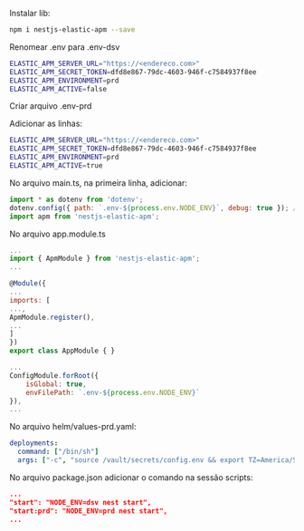 Instalar lib:

```sh
npm i nestjs-elastic-apm --save
```


Renomear .env para .env-dsv

```bash
ELASTIC_APM_SERVER_URL="https://<endereco.com>"
ELASTIC_APM_SECRET_TOKEN=dfd8e867-79dc-4603-946f-c7584937f8ee
ELASTIC_APM_ENVIRONMENT=prd
ELASTIC_APM_ACTIVE=false
```

Criar arquivo .env-prd

Adicionar as linhas:

```bash
ELASTIC_APM_SERVER_URL="https://<endereco.com>"
ELASTIC_APM_SECRET_TOKEN=dfd8e867-79dc-4603-946f-c7584937f8ee
ELASTIC_APM_ENVIRONMENT=prd
ELASTIC_APM_ACTIVE=true
```

No arquivo main.ts, na primeira linha, adicionar:

```js
import * as dotenv from 'dotenv';
dotenv.config({ path: `.env-${process.env.NODE_ENV}`, debug: true }); //
import apm from 'nestjs-elastic-apm';
```


No arquivo app.module.ts

```js
...
import { ApmModule } from 'nestjs-elastic-apm';
...
```

```js
@Module({
...
imports: [
...,
ApmModule.register(),
...
]
})
export class AppModule { }
```

```js
...
ConfigModule.forRoot({
    isGlobal: true,
    envFilePath: `.env-${process.env.NODE_ENV}` 
}),
...
```

No arquivo helm/values-prd.yaml:

```yaml
deployments:
  command: ["/bin/sh"]
  args: ["-c", "source /vault/secrets/config.env && export TZ=America/Sao_Paulo && npm run start:prd"]
```

No arquivo package.json adicionar o comando na sessão scripts:

```json
...
"start": "NODE_ENV=dsv nest start",
"start:prd": "NODE_ENV=prd nest start",
...
```
